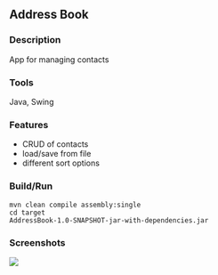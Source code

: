 ## Address Book

### Description
App for managing contacts

### Tools
Java, Swing

### Features
- CRUD of contacts
- load/save from file
- different sort options

### Build/Run
```
mvn clean compile assembly:single
cd target
AddressBook-1.0-SNAPSHOT-jar-with-dependencies.jar
```

### Screenshots
<img src="http://i.imgur.com/w92SpW5.png">